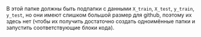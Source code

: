 В этой папке должны быть подпапки с данными `X_train`, `X_test`, `y_train`, `y_test`, но они имеют слишком большой размер для github, поэтому их здесь нет (чтобы их получить достаточно создать одноимённые папки и запустить соответствующие блоки кода).